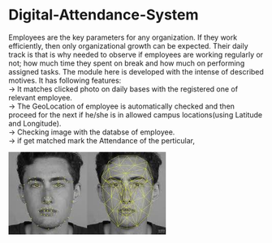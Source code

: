# Digital-Attendance-System

Employees are the key parameters for any organization. If they work efficiently, then only organizational growth can be expected. Their daily track is that is why needed to observe if employees are working regularly or not; how much time they spent on break and how much on performing assigned tasks. The module here is developed with the intense of described motives. It has following features: <br />
-> It matches clicked photo on daily bases with the registered one of relevant employee. <br />
-> The GeoLocation of employee is automatically checked and then proceed for the next if he/she is in allowed campus locations(using Latitude and Longitude). <br />
-> Checking image with the databse of employee. <br />
-> if get matched mark the Attendance of the perticular, <br />

![face_r](face_r.jpeg)
